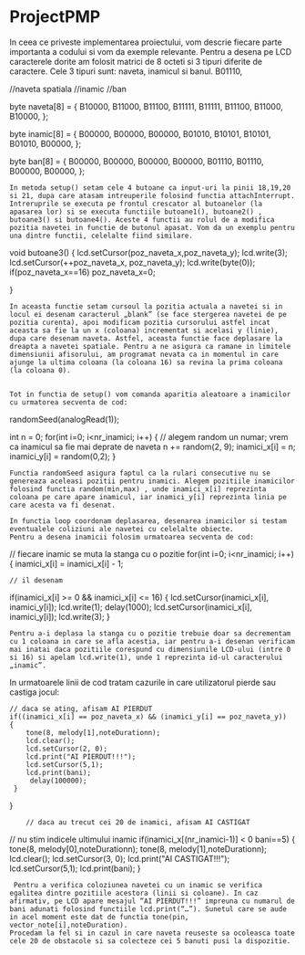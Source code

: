 # ProjectPMP

In ceea ce priveste implementarea proiectului, vom descrie fiecare parte importanta
a codului si vom da exemple relevante.
	Pentru a desena pe LCD caracterele dorite am folosit matrici de 8 octeti si 3 tipuri diferite de caractere. Cele 3 tipuri sunt: naveta, inamicul si banul. B01110,


//naveta spatiala	  //inamic	                //ban
	 
byte naveta[8] = {
B10000,
B11000,
B11100,
B11111,
B11111,
B11100,
B11000,
B10000,
};

byte inamic[8] = {
B00000,
B00000,
B00000,
B01010,
B10101,
B10101,
B01010,
B00000,
};

byte ban[8] = {
B00000,
B00000,
B00000,
B00000,
B01110,
B01110,
B00000,
B00000,
};
 


	In metoda setup() setam cele 4 butoane ca input-uri la pinii 18,19,20 si 21, dupa care atasam intreuperile folosind functia attachInterrupt. Intreruprile se executa pe frontul crescator al butoanelor (la apasarea lor) si se executa functiile butoane1(), butoane2() , butoane3() si butoane4(). Aceste 4 functii au rolul de a modifica pozitia navetei in functie de butonul apasat. Vom da un exemplu pentru una dintre functii, celelalte fiind similare.

void butoane3()
{
      lcd.setCursor(poz_naveta_x,poz_naveta_y);
      lcd.write(3);
      lcd.setCursor(++poz_naveta_x, poz_naveta_y);
      lcd.write(byte(0));
      if(poz_naveta_x==16) poz_naveta_x=0;
     
}

	In aceasta functie setam cursoul la pozitia actuala a navetei si in locul ei desenam caracterul „blank” (se face stergerea navetei de pe pozitia curenta), apoi modificam pozitia cursorului astfel incat aceasta sa fie la un x (coloana) incrementat si acelasi y (linie), dupa care desenam naveta. Astfel, aceasta functie face deplasare la dreapta a navetei spatiale. Pentru a ne asigura ca ramane in limitele dimensiunii afisorului, am programat nevata ca in momentul in care ajunge la ultima coloana (la coloana 16) sa revina la prima coloana (la coloana 0).


	Tot in functia de setup() vom comanda aparitia aleatoare a inamicilor cu urmatorea secventa de cod:

  randomSeed(analogRead(1));

  int n = 0;
  for(int i=0; i<nr_inamici; i++) {
    // alegem random un numar; vrem ca inamicul sa fie mai deprate de naveta
    n += random(2, 9);
    inamici_x[i] = n;
    inamici_y[i] = random(0,2);
  }

	Functia randomSeed asigura faptul ca la rulari consecutive nu se genereaza aceleasi pozitii pentru inamici. Alegem pozitiile inamicilor folosind functia random(min,max) , unde inamici_x[i] reprezinta coloana pe care apare inamicul, iar inamici_y[i] reprezinta linia pe care acesta va fi desenat.

	In functia loop coordonam deplasarea, desenarea inamicilor si testam eventualele coliziuni ale navetei cu celelalte obiecte.
	Pentru a desena inamicii folosim urmatoarea secventa de cod:

// fiecare inamic se muta la stanga cu o pozitie
   for(int i=0; i<nr_inamici; i++) {
      inamici_x[i] = inamici_x[i] - 1;
      
  
    // il desenam
   if(inamici_x[i] >= 0 && inamici_x[i] <= 16)
   { 
       lcd.setCursor(inamici_x[i], inamici_y[i]);
       lcd.write(1);
       delay(1000);
       lcd.setCursor(inamici_x[i], inamici_y[i]);
       lcd.write(3);
   }

	Pentru a-i deplasa la stanga cu o pozitie trebuie doar sa decrementam cu 1 coloana in care se afla acestia, iar pentru a-i desenan verificam mai inatai daca pozitiile corespund cu dimensiunile LCD-ului (intre 0 si 16) si apelam lcd.write(1), unde 1 reprezinta id-ul caracterului „inamic”.
	
	
In urmatoarele linii de cod tratam cazurile in care utilizatorul pierde sau castiga jocul:



    // daca se ating, afisam AI PIERDUT
    if((inamici_x[i] == poz_naveta_x) && (inamici_y[i] == poz_naveta_y)) 
    {
        tone(8, melody[1],noteDurationn); 
        lcd.clear();
        lcd.setCursor(2, 0);
        lcd.print("AI PIERDUT!!!");
        lcd.setCursor(5,1);
        lcd.print(bani);
         delay(100000);
     }
  }
  
        // daca au trecut cei 20 de inamici, afisam AI CASTIGAT
  // nu stim indicele ultimului inamic
   if(inamici_x[(nr_inamici-1)] < 0 bani==5)
   {
       tone(8, melody[0],noteDurationn); 
       tone(8, melody[1],noteDurationn);
       lcd.clear();
       lcd.setCursor(3, 0);
       lcd.print("AI CASTIGAT!!!");
       lcd.setCursor(5,1);
       lcd.print(bani);
   }


	 Pentru a verifica coloziunea navetei cu un inamic se verifica egalitea dintre pozitiile acestora (linii si coloane). In caz afirmativ, pe LCD apare mesajul “AI PIERDUT!!!” impreuna cu numarul de bani adunati folosind functiile lcd.print(“…”). Sunetul care se aude in acel moment este dat de functia tone(pin, vector_note[i],noteDuration).
	Procedam la fel si in cazul in care naveta reuseste sa ocoleasca toate cele 20 de obstacole si sa colecteze cei 5 banuti pusi la dispozitie.

